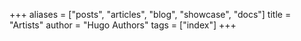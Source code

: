 +++
aliases = ["posts", "articles", "blog", "showcase", "docs"]
title = "Artists"
author = "Hugo Authors"
tags = ["index"]
+++
